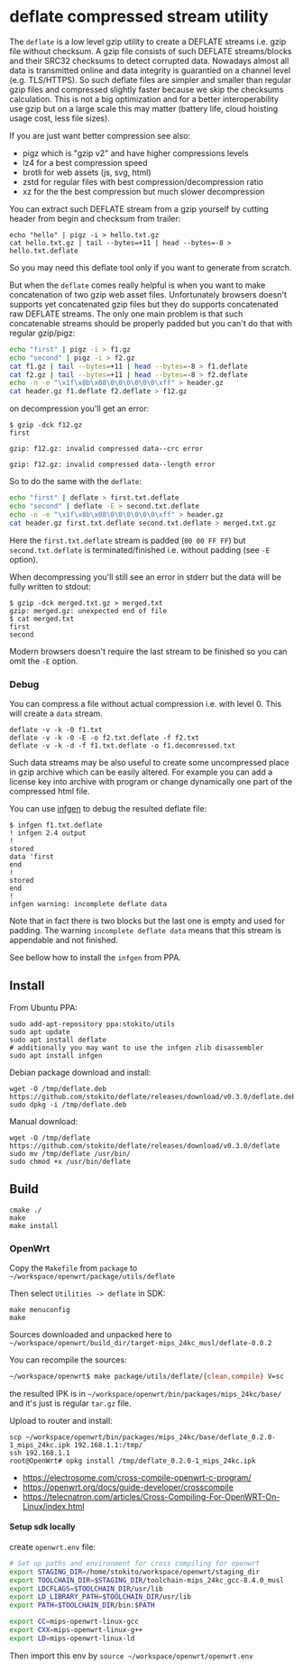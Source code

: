 # deflate compressed stream utility

The `deflate` is a low level gzip utility to create a DEFLATE streams i.e. gzip file without checksum.
A gzip file consists of such DEFLATE streams/blocks and their SRC32 checksums to detect corrupted data.
Nowadays almost all data is transmitted online and data integrity is guarantied on a channel level (e.g. TLS/HTTPS).
So such deflate files are simpler and smaller than regular gzip files and compressed slightly faster because we skip the checksums calculation.
This is not a big optimization and for a better interoperability use gzip but on a large scale this may matter (battery life, cloud hoisting usage cost, less file sizes).

If you are just want better compression see also:
* pigz which is "gzip v2" and have higher compressions levels
* lz4 for a best compression speed
* brotli for web assets (js, svg, html)
* zstd for regular files with best compression/decompression ratio
* xz for the the best compression but much slower decompression

You can extract such DEFLATE stream from a gzip yourself by cutting header from begin and checksum from trailer: 
```
echo "hello" | pigz -i > hello.txt.gz
cat hello.txt.gz | tail --bytes=+11 | head --bytes=-8 > hello.txt.deflate
```

So you may need this deflate tool only if you want to generate from scratch. 
 
But when the `deflate` comes really helpful is when you want to make concatenation of two gzip web asset files.
Unfortunately browsers doesn't supports yet concatenated gzip files but they do supports concatenated raw DEFLATE streams.
The only one main problem is that such concatenable streams should be properly padded but you can't do that with regular gzip/pigz: 

```sh
echo "first" | pigz -i > f1.gz
echo "second" | pigz -i > f2.gz
cat f1.gz | tail --bytes=+11 | head --bytes=-8 > f1.deflate
cat f2.gz | tail --bytes=+11 | head --bytes=-8 > f2.deflate
echo -n -e "\x1f\x8b\x08\0\0\0\0\0\0\xff" > header.gz
cat header.gz f1.deflate f2.deflate > f12.gz
```

on decompression you'll get an error:
```
$ gzip -dck f12.gz
first

gzip: f12.gz: invalid compressed data--crc error

gzip: f12.gz: invalid compressed data--length error
```

So to do the same with the `deflate`:
```sh
echo "first" | deflate > first.txt.deflate
echo "second" | deflate -E > second.txt.deflate
echo -n -e "\x1f\x8b\x08\0\0\0\0\0\0\xff" > header.gz
cat header.gz first.txt.deflate second.txt.deflate > merged.txt.gz
```

Here the `first.txt.deflate` stream is padded (`00 00 FF FF`) but `second.txt.deflate` is terminated/finished i.e. without padding (see `-E` option).

When decompressing you'll still see an error in stderr but the data will be fully written to stdout:
```
$ gzip -dck merged.txt.gz > merged.txt
gzip: merged.gz: unexpected end of file
$ cat merged.txt
first
second
```

Modern browsers doesn't require the last stream to be finished so you can omit the `-E` option. 

### Debug
You can compress a file without actual compression i.e. with level 0. This will create a `data` stream.
 
```
deflate -v -k -0 f1.txt
deflate -v -k -0 -E -o f2.txt.deflate -f f2.txt
deflate -v -k -d -f f1.txt.deflate -o f1.decomressed.txt
```

Such data streams may be also useful to create some uncompressed place in gzip archive which can be easily altered.
For example you can add a license key into archive with program or change dynamically one part of the compressed html file.  

You can use [infgen](https://github.com/madler/infgen) to debug the resulted deflate file:
```
$ infgen f1.txt.deflate
! infgen 2.4 output
!
stored
data 'first
end
!
stored
end
!
infgen warning: incomplete deflate data
```

Note that in fact there is two blocks but the last one is empty and used for padding. 
The warning `incomplete deflate data` means that this stream is appendable and not finished.

See bellow how to install the `infgen` from PPA.

## Install

From Ubuntu PPA:

    sudo add-apt-repository ppa:stokito/utils
    sudo apt update
    sudo apt install deflate
    # additionally you may want to use the infgen zlib disassembler
    sudo apt install infgen

Debian package download and install:

    wget -O /tmp/deflate.deb https://github.com/stokito/deflate/releases/download/v0.3.0/deflate.deb
    sudo dpkg -i /tmp/deflate.deb

Manual download:

    wget -O /tmp/deflate https://github.com/stokito/deflate/releases/download/v0.3.0/deflate
    sudo mv /tmp/deflate /usr/bin/
    sudo chmod +x /usr/bin/deflate

## Build

```
cmake ./
make
make install
```

### OpenWrt
Copy the `Makefile` from `package` to `~/workspace/openwrt/package/utils/deflate`

Then select `Utilities -> deflate` in SDK:
 
```
make menuconfig
make
```

Sources downloaded and unpacked here to `~/workspace/openwrt/build_dir/target-mips_24kc_musl/deflate-0.0.2`

You can recompile the sources:
```bash
~/workspace/openwrt$ make package/utils/deflate/{clean,compile} V=sc
```

the resulted IPK is in `~/workspace/openwrt/bin/packages/mips_24kc/base/` and it's just is regular `tar.gz` file.

Upload to router and install:
```
scp ~/workspace/openwrt/bin/packages/mips_24kc/base/deflate_0.2.0-1_mips_24kc.ipk 192.168.1.1:/tmp/
ssh 192.168.1.1
root@OpenWrt# opkg install /tmp/deflate_0.2.0-1_mips_24kc.ipk 
```

* https://electrosome.com/cross-compile-openwrt-c-program/
* https://openwrt.org/docs/guide-developer/crosscompile
* https://telecnatron.com/articles/Cross-Compiling-For-OpenWRT-On-Linux/index.html

#### Setup sdk locally
create `openwrt.env` file:

```sh
# Set up paths and environment for cross compiling for openwrt
export STAGING_DIR=/home/stokito/workspace/openwrt/staging_dir
export TOOLCHAIN_DIR=$STAGING_DIR/toolchain-mips_24kc_gcc-8.4.0_musl
export LDCFLAGS=$TOOLCHAIN_DIR/usr/lib
export LD_LIBRARY_PATH=$TOOLCHAIN_DIR/usr/lib
export PATH=$TOOLCHAIN_DIR/bin:$PATH

export CC=mips-openwrt-linux-gcc
export CXX=mips-openwrt-linux-g++
export LD=mips-openwrt-linux-ld
```

Then import this env by `source ~/workspace/openwrt/openwrt.env`
